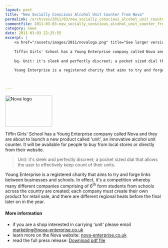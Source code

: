 ```yaml
---
layout: post
title: "New Socially Conscious Alcohol Unit Counter from Nova"
permalink: /archives/2011/03/new_socially_conscious_alcohol_unit_counter_from_n.html
commentfile: 2011-03-03-new_socially_conscious_alcohol_unit_counter_from_n
category: news
date: 2011-03-03 22:25:55
excerpt: |
    <a href="/assets/images/2011/novalogo.png" title="See larger version of - Nova logo"><img src="/assets/images/2011/novalogo_thumb.png" width="150" height="100" alt="Nova logo" class=" right" /></a>
    
    Tiffin Girls' School has a Young Enterprise company called Nova and they are about to launch a new product called 'unit', an innovative alcohol unit counter.  It will be available for people to buy from local stores or directly from their website.
    
    bq. Unit: it's sleek and perfectly discreet; a pocket sized dial that allows the user to effectively keep count of their units.
    
    Young Enterprise is a registered charity that aims to try and forge links between businesses and schools. In effect, it's a competition whereby many different companies comprising of 6<sup>th</sup> form students from schools across the country are created; each company must create their own product for retail sale, and there are different regional heats before the final later on in the year.
    
    

---
```


<a href="/assets/images/2011/novalogo.png" title="See larger version of - Nova logo"><img src="/assets/images/2011/novalogo_thumb.png" width="150" height="100" alt="Nova logo" class=" right" /></a>

Tiffin Girls' School has a Young Enterprise company called Nova and they are about to launch a new product called 'unit', an innovative alcohol unit counter. It will be available for people to buy from local stores or directly from their website.

> Unit: it's sleek and perfectly discreet; a pocket sized dial that allows the user to effectively keep count of their units.

Young Enterprise is a registered charity that aims to try and forge links between businesses and schools. In effect, it's a competition whereby many different companies comprising of 6<sup>th</sup> form students from schools across the country are created; each company must create their own product for retail sale, and there are different regional heats before the final later on in the year.

#### More information

-   if you are a shop interested in carrying 'unit' please email <marketing@nova-enterprise.co.uk>
-   learn more on the Nova website: [nova-enterprise.co.uk](http://nova-enterprise.co.uk/)
-   read the full press release: <a href="/assets/images/2011/20110303_Nova_Press_Release.pdf">Download pdf file</a>
